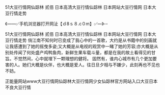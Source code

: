 51大豆行情网仙踪林 贰佰
日本高清大豆行情仙踪林
日本网站大豆行情网
日本大豆行情走势


《——✅手机浏览器打开网沚【ｄ8ｓ８.c０m】✅—》--

51大豆行情网仙踪林 贰佰
日本高清大豆行情仙踪林
日本网站大豆行情网
日本大豆行情走势
俏江南不知何时已变成了我心中的一首歌，大约是从书籍中的刻画就让我感遭到了她的摇曳多姿;又大概是从电视的观赏中一睹了她的芳容;亦大概是从别处传闻了何处盛产鸡鸭鱼肉，新鲜生果车载斗量，都是在我的故土看得见的甘旨。不觉然间，心中就埋下一颗理想的健将。
固然有，谁内心城市有几个更加要害的人。她们大概是伙伴，也大概是爱人。往日旦夕相与不嫌少，此刻再也不见也不妨。





正能量网站www大豆行情网仙踪林大豆行情网少女仙踪林官方网站入口大豆日本不良大豆行情
